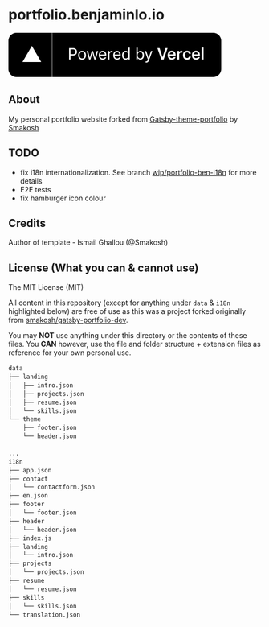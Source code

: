 # portfolio.benjaminlo.io

[![Powered by Vercel](./powered-by-vercel.svg)](https://vercel.com?utm_source=smakosh)

## About

My personal portfolio website forked from [Gatsby-theme-portfolio](https://github.com/smakosh/gatsby-theme-portfolio) by [Smakosh](https://github.com/smakosh)

## TODO

- fix i18n internationalization. See branch [wip/portfolio-ben-i18n](https://github.com/benji011/portfolio.benjaminlo.io/tree/wip/portfolio-ben-i18n) for more details
- E2E tests
- fix hamburger icon colour

## Credits

Author of template - Ismail Ghallou (@Smakosh)

## License (What you can & cannot use)

The MIT License (MIT)

All content in this repository (except for anything under `data` & `i18n` highlighted below) are free of use as this was a project forked originally from [smakosh/gatsby-portfolio-dev](https://github.com/smakosh/gatsby-portfolio-dev).

You may **NOT** use anything under this directory or the contents of these files. You **CAN** however, use the file and folder structure + extension files as reference for your own personal use.

```bash
data
├── landing
│   ├── intro.json
│   ├── projects.json
│   ├── resume.json
│   └── skills.json
└── theme
    ├── footer.json
    └── header.json

...
i18n
├── app.json
├── contact
│   └── contactform.json
├── en.json
├── footer
│   └── footer.json
├── header
│   └── header.json
├── index.js
├── landing
│   └── intro.json
├── projects
│   └── projects.json
├── resume
│   └── resume.json
├── skills
│   └── skills.json
└── translation.json
```